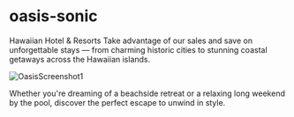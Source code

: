 # oasis-sonic
Hawaiian Hotel &amp; Resorts
Take advantage of our sales and save on unforgettable stays — from charming historic cities to stunning coastal getaways across the Hawaiian islands.

![OasisScreenshot1](https://github.com/user-attachments/assets/e05de0d2-acbd-48b2-8bb1-8d909883d6f5)

Whether you're dreaming of a beachside retreat or a relaxing long weekend by the pool, discover the perfect escape to unwind in style.
